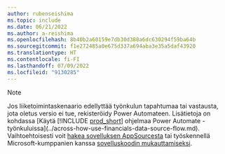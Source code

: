 ```yaml
---
author: rubenseishima
ms.topic: include
ms.date: 06/21/2022
ms.author: a-reishima
ms.openlocfilehash: 8b40b2a60159e7db30d388a6dc630294f59ba64b
ms.sourcegitcommit: f1e272485a0e675d337a694aba3e35a5daf43920
ms.translationtype: HT
ms.contentlocale: fi-FI
ms.lasthandoff: 07/09/2022
ms.locfileid: "9130285"
---
```

> [!NOTE]
> Jos liiketoimintaskenaario edellyttää työnkulun tapahtumaa tai vastausta, jota oletus versio ei tue, rekisteröidy Power Automateen. Lisätietoja on kohdassa [Käytä [!INCLUDE [prod_short](prod_short.md)] ohjelmaa Power Automate -työnkuluissa](../across-how-use-financials-data-source-flow.md). Vaihtoehtoisesti voit [hakea sovelluksen AppSourcesta](https://go.microsoft.com/fwlink/?linkid=2081646) tai työskennellä Microsoft-kumppanien kanssa [sovelluskoodin mukauttamiseksi](/dynamics365/business-central/dev-itpro/developer/devenv-walkthrough-workflow-events-responses.md).
